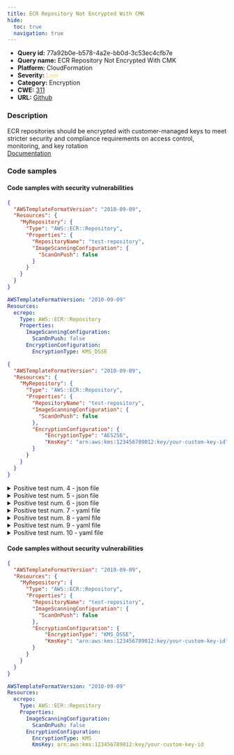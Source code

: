 ```yaml
---
title: ECR Repository Not Encrypted With CMK
hide:
  toc: true
  navigation: true
---
```


<style>
  .highlight .hll {
    background-color: #ff171742;
  }
  .md-content {
    max-width: 1100px;
    margin: 0 auto;
  }
</style>

-   **Query id:** 77a92b0e-b578-4a2e-bb0d-3c53ec4cfb7e
-   **Query name:** ECR Repository Not Encrypted With CMK
-   **Platform:** CloudFormation
-   **Severity:** <span style="color:#edd57e">Low</span>
-   **Category:** Encryption
-   **CWE:** <a href="https://cwe.mitre.org/data/definitions/311.html" onclick="newWindowOpenerSafe(event, 'https://cwe.mitre.org/data/definitions/311.html')">311</a>
-   **URL:** [Github](https://github.com/Checkmarx/kics/tree/master/assets/queries/cloudFormation/aws/ecr_repository_not_encrypted_with_CMK)

### Description
ECR repositories should be encrypted with customer-managed keys to meet stricter security and compliance requirements on access control, monitoring, and key rotation<br>
[Documentation](https://docs.aws.amazon.com/AWSCloudFormation/latest/TemplateReference/aws-resource-ecr-repository.html#cfn-ecr-repository-encryptionconfiguration)

### Code samples
#### Code samples with security vulnerabilities
```json title="Positive test num. 1 - json file" hl_lines="6"
{
  "AWSTemplateFormatVersion": "2010-09-09",
  "Resources": {
    "MyRepository": {
      "Type": "AWS::ECR::Repository",
      "Properties": {
        "RepositoryName": "test-repository",
        "ImageScanningConfiguration": {
          "ScanOnPush": false
        }
      }
    }
  }
}
```
```yaml title="Positive test num. 2 - yaml file" hl_lines="8"
AWSTemplateFormatVersion: "2010-09-09"
Resources:
  ecrepo:
    Type: AWS::ECR::Repository
    Properties:
      ImageScanningConfiguration:
        ScanOnPush: false
      EncryptionConfiguration:
        EncryptionType: KMS_DSSE
```
```json title="Positive test num. 3 - json file" hl_lines="12"
{
  "AWSTemplateFormatVersion": "2010-09-09",
  "Resources": {
    "MyRepository": {
      "Type": "AWS::ECR::Repository",
      "Properties": {
        "RepositoryName": "test-repository",
        "ImageScanningConfiguration": {
          "ScanOnPush": false
        },
        "EncryptionConfiguration": {
            "EncryptionType": "AES256",
            "KmsKey": "arn:aws:kms:123456789012:key/your-custom-key-id"
        }
      }
    }
  }
}
```
<details><summary>Positive test num. 4 - json file</summary>

```json hl_lines="12"
{
  "AWSTemplateFormatVersion": "2010-09-09",
  "Resources": {
    "MyRepository": {
      "Type": "AWS::ECR::Repository",
      "Properties": {
        "RepositoryName": "test-repository",
        "ImageScanningConfiguration": {
          "ScanOnPush": false
        },
        "EncryptionConfiguration": {
            "EncryptionType": "AES256"
        }
      }
    }
  }
}
```
</details>
<details><summary>Positive test num. 5 - json file</summary>

```json hl_lines="11"
{
  "AWSTemplateFormatVersion": "2010-09-09",
  "Resources": {
    "MyRepository": {
      "Type": "AWS::ECR::Repository",
      "Properties": {
        "RepositoryName": "test-repository",
        "ImageScanningConfiguration": {
          "ScanOnPush": false
        },
        "EncryptionConfiguration": {
            "EncryptionType": "KMS"
        }
      }
    }
  }
}
```
</details>
<details><summary>Positive test num. 6 - json file</summary>

```json hl_lines="11"
{
  "AWSTemplateFormatVersion": "2010-09-09",
  "Resources": {
    "MyRepository": {
      "Type": "AWS::ECR::Repository",
      "Properties": {
        "RepositoryName": "test-repository",
        "ImageScanningConfiguration": {
          "ScanOnPush": false
        },
        "EncryptionConfiguration": {
            "EncryptionType": "KMS_DSSE"
        }
      }
    }
  }
}
```
</details>
<details><summary>Positive test num. 7 - yaml file</summary>

```yaml hl_lines="5"
AWSTemplateFormatVersion: "2010-09-09"
Resources:
  ecrepo:
    Type: AWS::ECR::Repository
    Properties:
      ImageScanningConfiguration:
        ScanOnPush: false
```
</details>
<details><summary>Positive test num. 8 - yaml file</summary>

```yaml hl_lines="9"
AWSTemplateFormatVersion: "2010-09-09"
Resources:
  ecrepo:
    Type: AWS::ECR::Repository
    Properties:
      ImageScanningConfiguration:
        ScanOnPush: false
      EncryptionConfiguration:
        EncryptionType: AES256
        KmsKey: arn:aws:kms:123456789012:key/your-custom-key-id
```
</details>
<details><summary>Positive test num. 9 - yaml file</summary>

```yaml hl_lines="9"
AWSTemplateFormatVersion: "2010-09-09"
Resources:
  ecrepo:
    Type: AWS::ECR::Repository
    Properties:
      ImageScanningConfiguration:
        ScanOnPush: false
      EncryptionConfiguration:
        EncryptionType: AES256
```
</details>
<details><summary>Positive test num. 10 - yaml file</summary>

```yaml hl_lines="8"
AWSTemplateFormatVersion: "2010-09-09"
Resources:
  ecrepo:
    Type: AWS::ECR::Repository
    Properties:
      ImageScanningConfiguration:
        ScanOnPush: false
      EncryptionConfiguration:
        EncryptionType: KMS
```
</details>


#### Code samples without security vulnerabilities
```json title="Negative test num. 1 - json file"
{
  "AWSTemplateFormatVersion": "2010-09-09",
  "Resources": {
    "MyRepository": {
      "Type": "AWS::ECR::Repository",
      "Properties": {
        "RepositoryName": "test-repository",
        "ImageScanningConfiguration": {
          "ScanOnPush": false
        },
        "EncryptionConfiguration": {
            "EncryptionType": "KMS_DSSE",
            "KmsKey": "arn:aws:kms:123456789012:key/your-custom-key-id"
        }
      }
    }
  }
}
```
```yaml title="Negative test num. 2 - yaml file"
AWSTemplateFormatVersion: "2010-09-09"
Resources:
  ecrepo:
    Type: AWS::ECR::Repository
    Properties:
      ImageScanningConfiguration:
        ScanOnPush: false
      EncryptionConfiguration:
        EncryptionType: KMS
        KmsKey: arn:aws:kms:123456789012:key/your-custom-key-id
```
